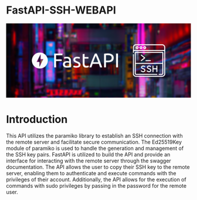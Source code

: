# FastAPI-SSH-WEBAPI
<center><img src="logo-api.png"></center>


# Introduction
This API utilizes the paramiko library to establish an SSH connection with the remote server and facilitate secure communication. The Ed25519Key module of paramiko is used to handle the generation and management of the SSH key pairs. FastAPI is utilized to build the API and provide an interface for interacting with the remote server through the swagger documentation. The API allows the user to copy their SSH key to the remote server, enabling them to authenticate and execute commands with the privileges of their account. Additionally, the API allows for the execution of commands with sudo privileges by passing in the password for the remote user.
